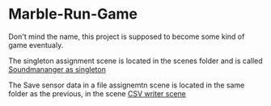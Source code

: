 # Marble-Run-Game
Don't mind the name, this project is supposed to become some kind of game eventualy.

The singleton assignment scene is located in the scenes folder and is called [Soundmananger as singleton](https://github.com/DiscoLucas/Marble-Run-Game/blob/main/Assets/Scenes/Soundmananger%20as%20singleton.unity)

The Save sensor data in a file assignemtn scene is located in the same folder as the previous, in the scene [CSV writer scene](https://github.com/DiscoLucas/Marble-Run-Game/blob/main/Assets/Scenes/CSV%20writer%20scene.unity)
